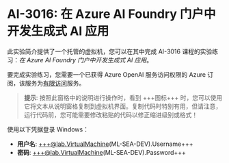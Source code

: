 # AI-3016: 在 Azure AI Foundry 门户中开发生成式 AI 应用

此实验简介提供了一个托管的虚拟机，您可以在其中完成 AI-3016 课程的实验练习：*在 Azure AI Foundry 门户中开发生成式 AI 应用*。

要完成实验练习，您需要一个已获得 Azure OpenAI 服务访问权限的 Azure 订阅，该服务为[有限访问](https://learn.microsoft.com/legal/cognitive-services/openai/limited-access)服务。

> **提示**: 按照此窗格中的说明进行操作时，看到 +++图标+++ 时，您可以使用它将文本从说明窗格复制到虚拟机界面。复制代码时特别有用，但请注意，运行代码前，您可能需要修改粘贴的代码以修正缩进级别或格式！

使用以下凭据登录 Windows：

- **用户名**: +++@lab.VirtualMachine(ML-SEA-DEV).Username+++
- **密码**: +++@lab.VirtualMachine(ML-SEA-DEV).Password+++
